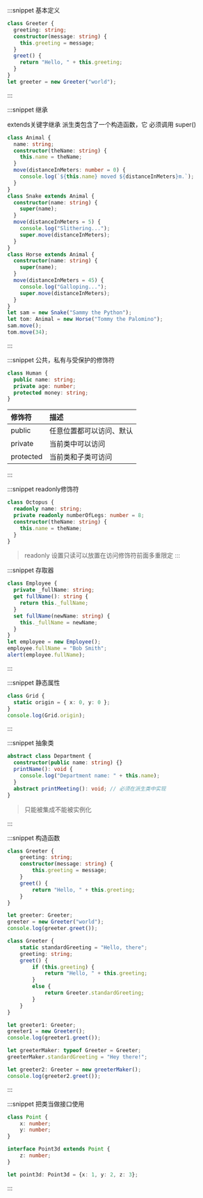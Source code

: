 :::snippet 基本定义

```typescript
class Greeter {
  greeting: string;
  constructor(message: string) {
    this.greeting = message;
  }
  greet() {
    return "Hello, " + this.greeting;
  }
}
let greeter = new Greeter("world");
```

:::

:::snippet 继承

extends关键字继承
派生类包含了一个构造函数，它 必须调用 super()

```typescript
class Animal {
  name: string;
  constructor(theName: string) {
    this.name = theName;
  }
  move(distanceInMeters: number = 0) {
    console.log(`${this.name} moved ${distanceInMeters}m.`);
  }
}
class Snake extends Animal {
  constructor(name: string) {
    super(name);
  }
  move(distanceInMeters = 5) {
    console.log("Slithering...");
    super.move(distanceInMeters);
  }
}
class Horse extends Animal {
  constructor(name: string) {
    super(name);
  }
  move(distanceInMeters = 45) {
    console.log("Galloping...");
    super.move(distanceInMeters);
  }
}
let sam = new Snake("Sammy the Python");
let tom: Animal = new Horse("Tommy the Palomino");
sam.move();
tom.move(34);
```

:::

:::snippet 公共，私有与受保护的修饰符

```typescript
class Human {
  public name: string;
  private age: number;
  protected money: string;
}
```

| 修饰符    | 描述               |
| :-------- | :----------------- |
| public    | 任意位置都可以访问、默认 |
| private   | 当前类中可以访问   |
| protected | 当前类和子类可访问 |
:::

:::snippet readonly修饰符

```typescript
class Octopus {
  readonly name: string;
  private readonly numberOfLegs: number = 8;
  constructor(theName: string) {
    this.name = theName;
  }
}
```

> readonly 设置只读可以放置在访问修饰符前面多重限定
:::

:::snippet 存取器

```typescript
class Employee {
  private _fullName: string;
  get fullName(): string {
    return this._fullName;
  }
  set fullName(newName: string) {
    this._fullName = newName;
  }
}
let employee = new Employee();
employee.fullName = "Bob Smith";
alert(employee.fullName);
```

:::

:::snippet 静态属性

```typescript
class Grid {
  static origin = { x: 0, y: 0 };
}
console.log(Grid.origin);
```

:::

:::snippet 抽象类

```typescript
abstract class Department {
  constructor(public name: string) {}
  printName(): void {
    console.log("Department name: " + this.name);
  }
  abstract printMeeting(): void; // 必须在派生类中实现
}
```

> 只能被集成不能被实例化

:::

:::snippet 构造函数

```typescript
class Greeter {
    greeting: string;
    constructor(message: string) {
        this.greeting = message;
    }
    greet() {
        return "Hello, " + this.greeting;
    }
}

let greeter: Greeter;
greeter = new Greeter("world");
console.log(greeter.greet());
```

```typescript
class Greeter {
    static standardGreeting = "Hello, there";
    greeting: string;
    greet() {
        if (this.greeting) {
            return "Hello, " + this.greeting;
        }
        else {
            return Greeter.standardGreeting;
        }
    }
}

let greeter1: Greeter;
greeter1 = new Greeter();
console.log(greeter1.greet());

let greeterMaker: typeof Greeter = Greeter;
greeterMaker.standardGreeting = "Hey there!";

let greeter2: Greeter = new greeterMaker();
console.log(greeter2.greet());
```

:::

:::snippet 把类当做接口使用

```typescript
class Point {
    x: number;
    y: number;
}

interface Point3d extends Point {
    z: number;
}

let point3d: Point3d = {x: 1, y: 2, z: 3};
```

:::